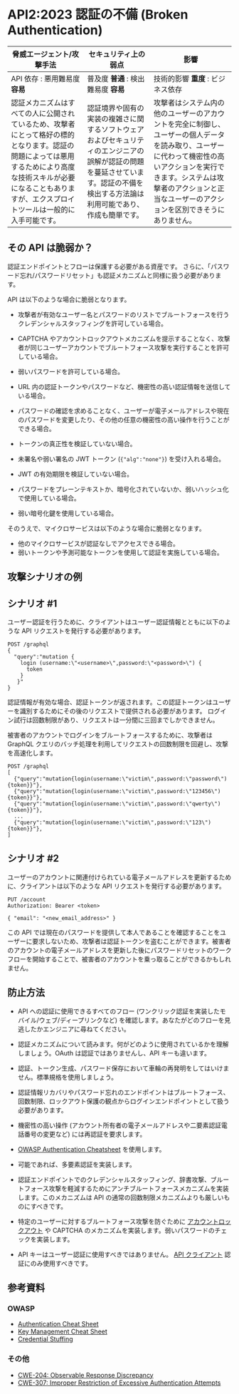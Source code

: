 # API2:2023 認証の不備 (Broken Authentication)

| 脅威エージェント/攻撃手法 | セキュリティ上の弱点 | 影響 |
| - | - | - |
| API 依存 : 悪用難易度 **容易** | 普及度 **普通** : 検出難易度 **容易** | 技術的影響 **重度** : ビジネス依存 |
| 認証メカニズムはすべての人に公開されているため、攻撃者にとって格好の標的となります。認証の問題によっては悪用するためにより高度な技術スキルが必要になることもありますが、エクスプロイトツールは一般的に入手可能です。 | 認証境界や固有の実装の複雑さに関するソフトウェアおよびセキュリティのエンジニアの誤解が認証の問題を蔓延させています。認証の不備を検出する方法論は利用可能であり、作成も簡単です。 | 攻撃者はシステム内の他のユーザーのアカウントを完全に制御し、ユーザーの個人データを読み取り、ユーザーに代わって機密性の高いアクションを実行できます。システムは攻撃者のアクションと正当なユーザーのアクションを区別できそうにありません。 |

## その API は脆弱か？

認証エンドポイントとフローは保護する必要がある資産です。
さらに、「パスワード忘れ/パスワードリセット」も認証メカニズムと同様に扱う必要があります。


API は以下のような場合に脆弱となります。

* 攻撃者が有効なユーザー名とパスワードのリストでブルートフォースを行うクレデンシャルスタッフィングを許可している場合。

* CAPTCHA やアカウントロックアウトメカニズムを提示することなく、攻撃者が同じユーザーアカウントでブルートフォース攻撃を実行することを許可している場合。

* 弱いパスワードを許可している場合。
* URL 内の認証トークンやパスワードなど、機密性の高い認証情報を送信している場合。

* パスワードの確認を求めることなく、ユーザーが電子メールアドレスや現在のパスワードを変更したり、その他の任意の機密性の高い操作を行うことができる場合。

* トークンの真正性を検証していない場合。
* 未署名や弱い署名の JWT トークン (`{"alg":"none"}`) を受け入れる場合。
* JWT の有効期限を検証していない場合。
* パスワードをプレーンテキストか、暗号化されていないか、弱いハッシュ化で使用している場合。
* 弱い暗号化鍵を使用している場合。

そのうえで、マイクロサービスは以下のような場合に脆弱となります。

* 他のマイクロサービスが認証なしでアクセスできる場合。
* 弱いトークンや予測可能なトークンを使用して認証を実施している場合。

## 攻撃シナリオの例

## シナリオ #1

ユーザー認証を行うために、クライアントはユーザー認証情報とともに以下のような API リクエストを発行する必要があります。


```
POST /graphql
{
  "query":"mutation {
    login (username:\"<username>\",password:\"<password>\") {
      token
    }
   }"
}
```

認証情報が有効な場合、認証トークンが返されます。この認証トークンはユーザーを識別するためにその後のリクエストで提供される必要があります。
ログイン試行は回数制限があり、リクエストは一分間に三回までしかできません。



被害者のアカウントでログインをブルートフォースするために、攻撃者は GraphQL クエリのバッチ処理を利用してリクエストの回数制限を回避し、攻撃を高速化します。


```
POST /graphql
[
  {"query":"mutation{login(username:\"victim\",password:\"password\"){token}}"},
  {"query":"mutation{login(username:\"victim\",password:\"123456\"){token}}"},
  {"query":"mutation{login(username:\"victim\",password:\"qwerty\"){token}}"},
  ...
  {"query":"mutation{login(username:\"victim\",password:\"123\"){token}}"},
]
```

## シナリオ #2

ユーザーのアカウントに関連付けられている電子メールアドレスを更新するために、クライアントは以下のような API リクエストを発行する必要があります。


```
PUT /account
Authorization: Bearer <token>

{ "email": "<new_email_address>" }
```

この API では現在のパスワードを提供して本人であることを確認することをユーザーに要求しないため、攻撃者は認証トークンを盗むことができます。被害者のアカウントの電子メールアドレスを更新した後にパスワードリセットのワークフローを開始することで、被害者のアカウントを乗っ取ることができるかもしれません。





## 防止方法

* API への認証に使用できるすべてのフロー (ワンクリック認証を実装したモバイル/ウェブ/ディープリンクなど) を確認します。あなたがどのフローを見逃したかエンジニアに尋ねてください。


* 認証メカニズムについて読みます。何がどのように使用されているかを理解しましょう。OAuth は認証ではありませんし、API キーも違います。

* 認証、トークン生成、パスワード保存において車輪の再発明をしてはいけません。標準規格を使用しましょう。

* 認証情報リカバリやパスワード忘れのエンドポイントはブルートフォース、回数制限、ロックアウト保護の観点からログインエンドポイントとして扱う必要があります。

* 機密性の高い操作 (アカウント所有者の電子メールアドレスや二要素認証電話番号の変更など) には再認証を要求します。

* [OWASP Authentication Cheatsheet][1] を使用します。
* 可能であれば、多要素認証を実装します。
* 認証エンドポイントでのクレデンシャルスタッフィング、辞書攻撃、ブルートフォース攻撃を軽減するためにアンチブルートフォースメカニズムを実装します。このメカニズムは API の通常の回数制限メカニズムよりも厳しいものにすべきです。



* 特定のユーザーに対するブルートフォース攻撃を防ぐために [アカウントロックアウト][2] や CAPTCHA のメカニズムを実装します。弱いパスワードのチェックを実装します。

* API キーはユーザー認証に使用すべきではありません。 [API クライアント][3] 認証にのみ使用すべきです。


## 参考資料

### OWASP

* [Authentication Cheat Sheet][1]
* [Key Management Cheat Sheet][4]
* [Credential Stuffing][5]

### その他

* [CWE-204: Observable Response Discrepancy][6]
* [CWE-307: Improper Restriction of Excessive Authentication Attempts][7]

[1]: https://cheatsheetseries.owasp.org/cheatsheets/Authentication_Cheat_Sheet.html
[2]: https://owasp.org/www-project-web-security-testing-guide/latest/4-Web_Application_Security_Testing/04-Authentication_Testing/03-Testing_for_Weak_Lock_Out_Mechanism(OTG-AUTHN-003)
[3]: https://cloud.google.com/endpoints/docs/openapi/when-why-api-key
[4]: https://cheatsheetseries.owasp.org/cheatsheets/Key_Management_Cheat_Sheet.html
[5]: https://owasp.org/www-community/attacks/Credential_stuffing
[6]: https://cwe.mitre.org/data/definitions/204.html
[7]: https://cwe.mitre.org/data/definitions/307.html
